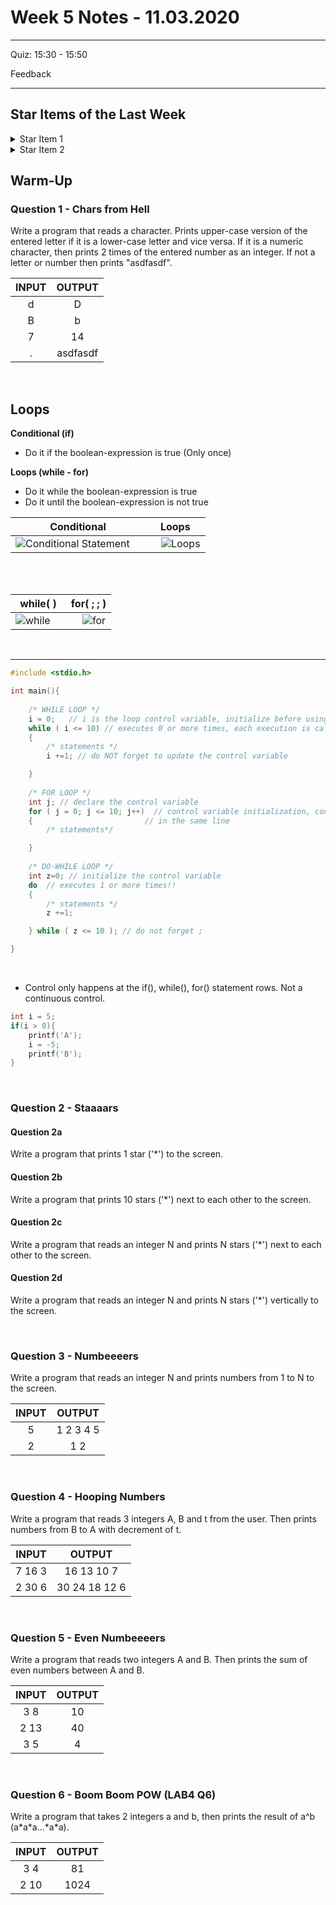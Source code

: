 # Week 5 Notes - 11.03.2020

---

Quiz: 15:30 - 15:50

Feedback

---

## Star Items of the Last Week
<details>
<summary>Star Item 1</summary>
*** Indentation saves lives (and codes) ***
</details>

<details>
<summary>Star Item 2</summary>
*** No boolean expression after else *** 
</details>

## Warm-Up

### Question 1 - Chars from Hell

Write a program that reads a character.  Prints upper-case version of the entered letter if it is a lower-case letter and vice versa. If it is a numeric character, then prints 2 times of the entered number as an integer. If not a letter or number then prints "asdfasdf".

|  INPUT  |  OUTPUT |
|:-------:|:-------:|
| d  | D   |
| B  | b  |
| 7  | 14  |
| .  | asdfasdf  |

<br />


## Loops


**Conditional (if)**
 * Do it if the boolean-expression is true (Only once)
 
**Loops (while - for)**
 * Do it while the boolean-expression is true
 * Do it until the boolean-expression is not true

|  Conditional |  Loops |
|:-------:|:-------:|
| ![Conditional Statement](https://www.tutorialspoint.com/cplusplus/images/cpp_decision_making.jpg) &nbsp; &nbsp; | &nbsp; &nbsp;  ![Loops](https://www.tutorialspoint.com/cplusplus/images/loop_architecture.jpg)   |

<br />

<br />

|  while( ) |  for( ; ; ) |
|:-------:|:-------:|
| ![while](https://www.tutorialspoint.com/cplusplus/images/cpp_while_loop.jpg) &nbsp; &nbsp; | &nbsp; &nbsp;  ![for](https://www.tutorialspoint.com/cplusplus/images/cpp_for_loop.jpg)|

<br />

---
<!-- 
<br />


<img src="figures/w05-loops.png" style="width:80%">

<br /> -->


```c
#include <stdio.h>

int main(){			
    
    /* WHILE LOOP */
    i = 0;   // i is the loop control variable, initialize before using
    while ( i <= 10) // executes 0 or more times, each execution is called iteration
    {
        /* statements */ 
        i +=1; // do NOT forget to update the control variable

    } 
    
    /* FOR LOOP */
    int j; // declare the control variable
    for ( j = 0; j <= 10; j++)  // control variable initialization, control statement, and update
    {                         // in the same line 
        /* statements*/

    }
    
    /* DO-WHILE LOOP */
    int z=0; // initialize the control variable
    do  // executes 1 or more times!!
    {
        /* statements */
        z +=1;

    } while ( z <= 10 ); // do not forget ;  

}
 ```
 
<br>

* Control only happens at the if(), while(), for() statement rows. Not a continuous control.

```c
int i = 5;
if(i > 0){
	printf('A');
	i = -5;
	printf('B');
}
```

<br />

### Question 2 - Staaaars

#### Question 2a
Write a program that prints 1 star ('*') to the screen.

#### Question 2b
Write a program that prints 10 stars ('*') next to each other to the screen.

#### Question 2c
Write a program that reads an integer N and prints N stars ('*') next to each other to the screen.

#### Question 2d
Write a program that reads an integer N and prints N stars ('*') vertically to the screen.

<br />

### Question 3 - Numbeeeers

Write a program that reads an integer N and prints numbers from 1 to N to the screen.

|  INPUT  |  OUTPUT |
|:-------:|:-------:|
| 5  | 1 2 3 4 5   |
| 2  | 1 2  |

<br />

### Question 4 - Hooping Numbers

Write a program that reads 3 integers A, B and t from the user. Then prints numbers from B to A with decrement of t.

|  INPUT  |  OUTPUT |
|:-------:|:-------:|
| 7 16 3  | 16 13 10 7 |
| 2 30 6  | 30 24 18 12 6 |

<br />

### Question 5 - Even Numbeeeers

Write a program that reads two integers A and B. Then prints the sum of even numbers between A and B.

|  INPUT  |  OUTPUT |
|:-------:|:-------:|
| 3 8  | 10 |
| 2 13 | 40  |
| 3 5 | 4  |

<br />

### Question 6 - Boom Boom POW (LAB4 Q6)

Write a program that takes 2 integers a and b, then prints the result of a^b (a\*a\*a...\*a\*a). 

|  INPUT  |  OUTPUT |
|:-------:|:-------:|
| 3 4  | 81 |
| 2 10  | 1024 |






